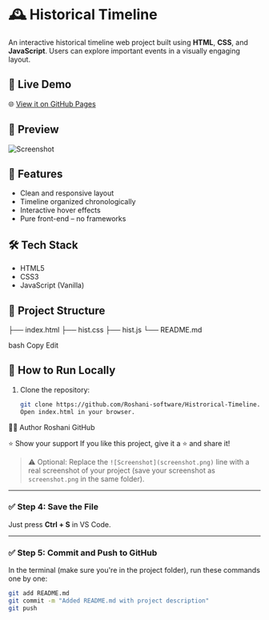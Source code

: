 # 🕰️ Historical Timeline

An interactive historical timeline web project built using **HTML**, **CSS**, and **JavaScript**. Users can explore important events in a visually engaging layout.

## 🔗 Live Demo
🌐 [View it on GitHub Pages](https://roshani-software.github.io/Histrorical-Timeline/)

## 📸 Preview
![Screenshot](screenshot.png) <!-- Optional: Replace with a screenshot of your project -->

## 🚀 Features
- Clean and responsive layout
- Timeline organized chronologically
- Interactive hover effects
- Pure front-end – no frameworks

## 🛠️ Tech Stack
- HTML5
- CSS3
- JavaScript (Vanilla)

## 📁 Project Structure
├── index.html
├── hist.css
├── hist.js
└── README.md

bash
Copy
Edit

## 🧩 How to Run Locally

1. Clone the repository:
   ```bash
   git clone https://github.com/Roshani-software/Histrorical-Timeline.git
   Open index.html in your browser.

🙋‍♀️ Author
Roshani
GitHub

⭐ Show your support
If you like this project, give it a ⭐️ and share it!

> ⚠️ Optional: Replace the `![Screenshot](screenshot.png)` line with a real screenshot of your project (save your screenshot as `screenshot.png` in the same folder).

---

### ✅ **Step 4: Save the File**

Just press **Ctrl + S** in VS Code.

---

### ✅ **Step 5: Commit and Push to GitHub**

In the terminal (make sure you're in the project folder), run these commands one by one:

```bash
git add README.md
git commit -m "Added README.md with project description"
git push

